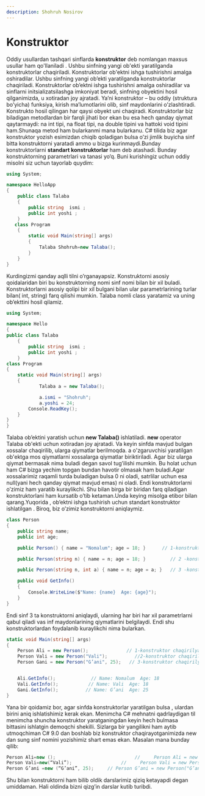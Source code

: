```yaml
---
description: Shohruh Nosirov
---
```


# Konstruktor

Oddiy usullardan tashqari sinflarda **konstruktor** deb nomlangan maxsus usullar ham qo'llaniladi . Ushbu sinfning yangi ob'ekti yaratilganda konstruktorlar chaqiriladi. Konstruktorlar ob'ektni ishga tushirishni amalga oshiradilar. Ushbu sinfning yangi ob’ekti yaratilganda konstruktorlar chaqiriladi. Konstruktorlar ob’ektni ishga tushirishni amalga oshiradilar va sinflarni initsializatsilashga imkoniyat beradi, sinfning obyektini hosil qilganimizda, u xotiradan joy ajratadi. Ya’ni konstruktor – bu oddiy \(struktura bo’yicha\) funksiya, kirish ma’lumotlarini olib, sinf maydonlarini o’zlashtiradi. Konstrukto hosil qilingan har qaysi obyekt uni chaqiradi. Konstruktorlar biz biladigan metodlardan bir farqli jihati bor ekan bu esa hech qanday qiymat qaytarmaydi: na int tipi, na float tipi, na double tipini va hattoki void tipini ham.Shunaqa metod ham bularkanmi mana bularkanu. C\# tilida biz agar konstruktor yozish esimizdan chiqib qoladigan bulsa o’zi jimlik buyicha sinf bitta konstruktorni yaratadi ammo u bizga kurinmaydi.Bunday konstruktorlarni **standart konstruktorlar** ham deb atashadi. Bunday konstruktorning parametrlari va tanasi yo‘q. Buni kurishingiz uchun oddiy misolni siz uchun tayorlab quydim:

```csharp
using System;

namespace HelloApp
{
    public class Talaba
    {
        public string  ismi ;
        public int yoshi ;
    } 
   class Program
    {
        static void Main(string[] args)
        {
            Talaba Shohruh=new Talaba();
        }
    }
}
```

Kurdingizmi qanday aqlli tilni o’rganayapsiz. Konstruktorni asosiy qoidalaridan biri bu konstruktorning nomi sinf nomi bilan bir xil buladi. Konstruktorlarni asosiy qolipi bir xil bulgani bilan ular parametrlarining turlar bilan\( int, string\) farq qilishi mumkin. Talaba nomli class yaratamiz va uning ob’ekttini hosil qilamiz.

```csharp
using System;

namespace Hello
{
public class Talaba
    {
        public string  ismi ;
        public int yoshi ;
    } 
class Program
{
    static void Main(string[] args)
    {
            Talaba a = new Talaba();

            a.ismi = "Shohruh";
            a.yoshi = 24;
        Console.ReadKey();
    }
}
}
```

Talaba ob’ektini yaratish uchun **new Talaba\(\)** ishlatiladi. **new** operator Talaba ob'ekti uchun xotiradan joy ajratadi. Va keyin sinfda mavjud bulgan xossalar chaqirilib, ularga qiymatlar berilmoqda. a o'zgaruvchisi yaratilgan ob'ektga mos qiymatlarni xossalarga qiymatlar biriktiriladi. Agar biz ularga qiymat bermasak nima buladi degan savol tug’ilishi mumkin. Bu holat uchun ham C\# bizga yechim topgan bundan havotir olmasak ham buladi.Agar xossalarimiz raqamli turda buladigan bulsa 0 ni oladi, satrlilar uchun esa null\(yani hech qanday qiymat mavjud emas\) ni oladi. Endi konstruktorlarni o’zimiz ham yaratib kuraylikchi. Shu bilan birga bir biridan farq qiladigan konstruktorlani ham kursatib o’tib ketaman.Unda keying misolga etibor bilan qarang.Yuqorida , ob’ektni ishga tushirish uchun standart konstruktor ishlatilgan . Biroq, biz o’zimiz konstruktorni aniqlaymiz.

```csharp
class Person
{
    public string name;
    public int age;

    public Person() { name = "Nomalum"; age = 18; }      // 1-konstruktor

    public Person(string n) { name = n; age = 18; }         // 2 -konstruktor

    public Person(string n, int a) { name = n; age = a; }   // 3 -konstruktor

    public void GetInfo()
    {
        Console.WriteLine($"Name: {name}  Age: {age}");
    }
}
```

Endi sinf 3 ta konstruktorni aniqlaydi, ularning har biri har xil parametrlarni qabul qiladi vas inf maydonlarining qiymatlarini belgilaydi. Endi shu konstruktorlardan foydalanib kuraylikchi nima bularkan.

```csharp
static void Main(string[] args)
{
    Person Ali = new Person();              // 1-konstruktor chaqirilyapdi
    Person Vali = new Person("Vali");          //2-konstruktor chaqirilyapdi 
    Person Gani = new Person("G’ani", 25);   // 3-konstruktor chaqirilyapdi 


    Ali.GetInfo();             // Name: Nomalum  Age: 18
    Vali.GetInfo();           // Name: Vali  Age: 18
    Gani.GetInfo();          // Name: G’ani  Age: 25
}
```

Yana bir qoidamiz bor, agar sinfda konstruktorlar yaratilgan bulsa , ulardan birini aniq ishlatishimiz kerak ekan. Menimcha C\# mehnatni qadrlaydigan til menimcha shuncha konstruktor yaratganingdan keyin hech bulmasa bittasini ishlatgin demoqchi shekilli. Sizlarga bir yangilikni ham aytib utmoqchiman C\# 9.0 dan boshlab biz konstruktor chaqirayotganimizda new dan sung sinf nomini yozishimiz shart emas ekan. Masalan mana bunday qilib:

```csharp
Person Ali=new ();                             //     Person Ali = new Person();   degani
Person Vali=new(“Vali”);                  //     Person Vali = new Person("Vali");         
Person G’ani =new (“G’ani”, 25);     // Person G’ani = new Person("G’ani", 25);
```

Shu bilan konstruktorni ham bilib oldik darslarimiz qiziq ketayapdi degan umiddaman. Hali oldinda bizni qizg’in darslar kutib turibdi.

